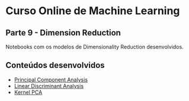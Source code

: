 # Curso Online de Machine Learning

## Parte 9 - Dimension Reduction

Notebooks com os modelos de Dimensionality Reduction desenvolvidos.

## Conteúdos desenvolvidos

 - [Principal Component Analysis](section1-principal-component-analysis/principal_component_analysis.ipynb)
 - [Linear Discriminant Analysis](section2-linear-discriminant-analysis/linear_discriminant_analysis.ipynb)
 - [Kernel PCA](section3-kernel-pca/kernel_pca.ipynb)